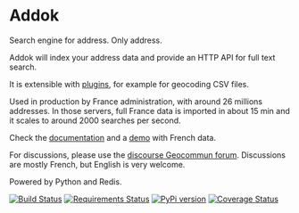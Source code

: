 # Addok

Search engine for address. Only address.

Addok will index your address data and provide an HTTP API for full text search.

It is extensible with [plugins](http://addok.readthedocs.io/en/latest/plugins/),
for example for geocoding CSV files.

Used in production by France administration, with around 26 millions addresses.
In those servers, full France data is imported in about 15 min and it scales
to around 2000 searches per second.

Check the [documentation](http://addok.readthedocs.org/en/latest/) and a
[demo](http://adresse.data.gouv.fr/map) with French data.

For discussions, please use the [discourse Geocommun forum](https://forum.geocommuns.fr/c/adresses/addok-le-geocodeur/17). Discussions are mostly French, but English is very welcome. 

Powered by Python and Redis.

[![Build Status](https://travis-ci.org/addok/addok.svg?branch=master)](https://travis-ci.org/addok/addok)
[![Requirements Status](https://requires.io/github/addok/addok/requirements.svg?branch=master)](https://requires.io/github/addok/addok/requirements/?branch=master)
[![PyPi version](https://img.shields.io/pypi/v/addok.svg)](https://pypi.python.org/pypi/addok/)
[![Coverage Status](https://coveralls.io/repos/addok/addok/badge.svg?branch=master&service=github)](https://coveralls.io/github/addok/addok?branch=master)
